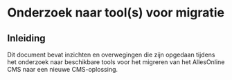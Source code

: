 # Onderzoek naar tool(s) voor migratie

## Inleiding

Dit document bevat inzichten en overwegingen die zijn opgedaan tijdens het onderzoek naar beschikbare tools voor het migreren van het AllesOnline CMS naar een nieuwe CMS-oplossing.



